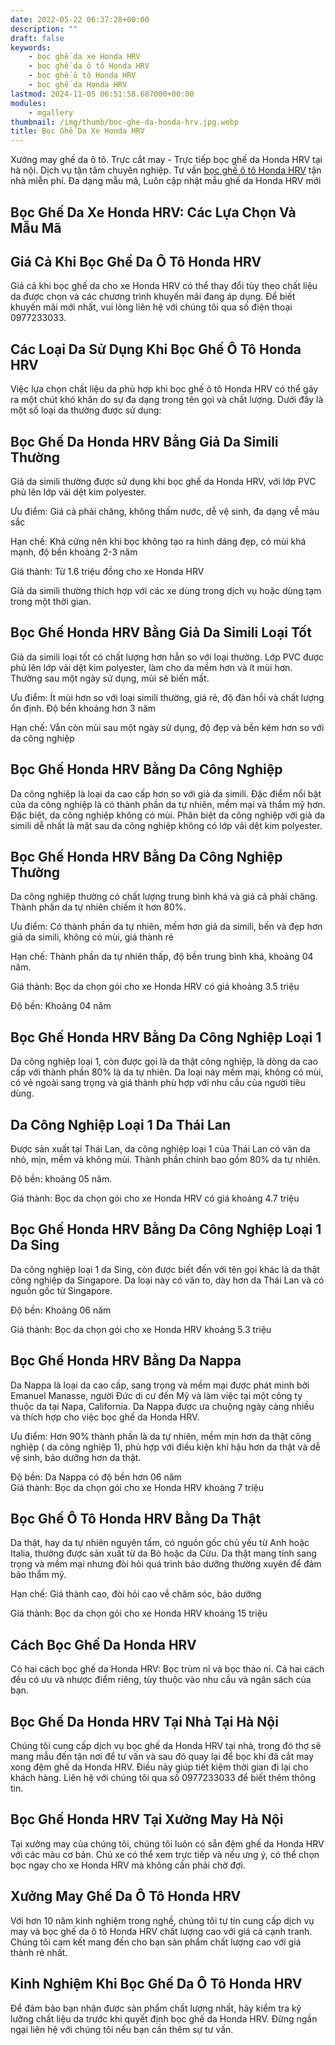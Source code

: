 ```yaml
---
date: 2022-05-22 06:37:28+00:00
description: ""
draft: false
keywords:
    - bọc ghế da xe Honda HRV
    - bọc ghế da ô tô Honda HRV
    - bọc ghế ô tô Honda HRV
    - bọc ghế da Honda HRV
lastmod: 2024-11-05 06:51:58.687000+00:00
modules:
    - mgallery
thumbnail: /img/thumb/boc-ghe-da-honda-hrv.jpg.webp
title: Bọc Ghế Da Xe Honda HRV
---
```


Xưởng may ghế da ô tô. Trực cắt may - Trực tiếp bọc ghế da Honda HRV tại hà nội. Dịch vụ tận tâm chuyên nghiệp. Tư vấn [bọc ghế ô tô Honda HRV](https://bocgheoto.vn/honda/boc-ghe-da-xe-honda-hrv.html/) tận nhà miễn phí. Đa dạng mẫu mã, Luôn cập nhật mẫu ghế da Honda HRV mới

## Bọc Ghế Da Xe Honda HRV: Các Lựa Chọn Và Mẫu Mã

## Giá Cả Khi Bọc Ghế Da Ô Tô Honda HRV

Giá cả khi bọc ghế da cho xe Honda HRV có thể thay đổi tùy theo chất liệu da được chọn và các chương trình khuyến mãi đang áp dụng. Để biết khuyến mãi mới nhất, vui lòng liên hệ với chúng tôi qua số điện thoại 0977233033.

## Các Loại Da Sử Dụng Khi Bọc Ghế Ô Tô Honda HRV

Việc lựa chọn chất liệu da phù hợp khi bọc ghế ô tô Honda HRV có thể gây ra một chút khó khăn do sự đa dạng trong tên gọi và chất lượng. Dưới đây là một số loại da thường được sử dụng:

## Bọc Ghế Da Honda HRV Bằng Giả Da Simili Thường

Giả da simili thường được sử dụng khi bọc ghế da Honda HRV, với lớp PVC phủ lên lớp vải dệt kim polyester.

Ưu điểm: Giá cả phải chăng, không thấm nước, dễ vệ sinh, đa dạng về màu sắc

Hạn chế: Khá cứng nên khi bọc không tạo ra hình dáng đẹp, có mùi khá mạnh, độ bền khoảng 2-3 năm

Giá thành: Từ 1.6 triệu đồng cho xe Honda HRV

Giả da simili thường thích hợp với các xe dùng trong dịch vụ hoặc dùng tạm trong một thời gian.

## Bọc Ghế Honda HRV Bằng Giả Da Simili Loại Tốt

Giả da simili loại tốt có chất lượng hơn hẳn so với loại thường. Lớp PVC được phủ lên lớp vải dệt kim polyester, làm cho da mềm hơn và ít mùi hơn. Thường sau một ngày sử dụng, mùi sẽ biến mất.

Ưu điểm: Ít mùi hơn so với loại simili thường, giá rẻ, độ đàn hồi và chất lượng ổn định. Độ bền khoảng hơn 3 năm

Hạn chế: Vẫn còn mùi sau một ngày sử dụng, độ đẹp và bền kém hơn so với da công nghiệp

## Bọc Ghế Honda HRV Bằng Da Công Nghiệp

Da công nghiệp là loại da cao cấp hơn so với giả da simili. Đặc điểm nổi bật của da công nghiệp là có thành phần da tự nhiên, mềm mại và thẩm mỹ hơn. Đặc biệt, da công nghiệp không có mùi. Phân biệt da công nghiệp với giả da simili dễ nhất là mặt sau da công nghiệp không có lớp vải dệt kim polyester.

## Bọc Ghế Honda HRV Bằng Da Công Nghiệp Thường

Da công nghiệp thường có chất lượng trung bình khá và giá cả phải chăng. Thành phần da tự nhiên chiếm ít hơn 80%.

Ưu điểm: Có thành phần da tự nhiên, mềm hơn giả da simili, bền và đẹp hơn giả da simili, không có mùi, giá thành rẻ

Hạn chế: Thành phần da tự nhiên thấp, độ bền trung bình khá, khoảng 04 năm.

Giá thành: Bọc da chọn gói cho xe Honda HRV có giá khoảng 3.5 triệu

Độ bền: Khoảng 04 năm

## Bọc Ghế Honda HRV Bằng Da Công Nghiệp Loại 1

Da công nghiệp loại 1, còn được gọi là da thật công nghiệp, là dòng da cao cấp với thành phần 80% là da tự nhiên. Da loại này mềm mại, không có mùi, có vẻ ngoài sang trọng và giá thành phù hợp với nhu cầu của người tiêu dùng.

## Da Công Nghiệp Loại 1 Da Thái Lan

Được sản xuất tại Thái Lan, da công nghiệp loại 1 của Thái Lan có vân da nhỏ, mịn, mềm và không mùi. Thành phần chính bao gồm 80% da tự nhiên.

Độ bền: khoảng 05 năm.

Giá thành: Bọc da chọn gói cho xe Honda HRV có giá khoảng 4.7 triệu

## Bọc Ghế Honda HRV Bằng Da Công Nghiệp Loại 1 Da Sing

Da công nghiệp loại 1 da Sing, còn được biết đến với tên gọi khác là da thật công nghiệp da Singapore. Da loại này có vân to, dày hơn da Thái Lan và có nguồn gốc từ Singapore.

Độ bền: Khoảng 06 năm

Giá thành: Bọc da chọn gói cho xe Honda HRV khoảng 5.3 triệu

## Bọc Ghế Honda HRV Bằng Da Nappa

Da Nappa là loại da cao cấp, sang trọng và mềm mại được phát minh bởi Emanuel Manasse, người Đức di cư đến Mỹ và làm việc tại một công ty thuộc da tại Napa, California. Da Nappa được ưa chuộng ngày càng nhiều và thích hợp cho việc bọc ghế da Honda HRV.

Ưu điểm: Hơn 90% thành phần là da tự nhiên, mềm mịn hơn da thật công nghiệp ( da công nghiệp 1), phù hợp với điều kiện khí hậu hơn da thật và dễ vệ sinh, bảo dưỡng hơn da thật.

Độ bền: Da Nappa có độ bền hơn 06 năm  
Giá thành: Bọc da chọn gói cho xe Honda HRV khoảng 7 triệu

## Bọc Ghế Ô Tô Honda HRV Bằng Da Thật

Da thật, hay da tự nhiên nguyên tấm, có nguồn gốc chủ yếu từ Anh hoặc Italia, thường được sản xuất từ da Bò hoặc da Cừu. Da thật mang tính sang trọng và mềm mại nhưng đòi hỏi quá trình bảo dưỡng thường xuyên để đảm bảo thẩm mỹ.

Hạn chế: Giá thành cao, đòi hỏi cao về chăm sóc, bảo dưỡng

Giá thành: Bọc da chọn gói cho xe Honda HRV khoảng 15 triệu

## Cách Bọc Ghế Da Honda HRV

Có hai cách bọc ghế da Honda HRV: Bọc trùm nỉ và bọc tháo nỉ. Cả hai cách đều có ưu và nhược điểm riêng, tùy thuộc vào nhu cầu và ngân sách của bạn.

## Bọc Ghế Da Honda HRV Tại Nhà Tại Hà Nội

Chúng tôi cung cấp dịch vụ bọc ghế da Honda HRV tại nhà, trong đó thợ sẽ mang mẫu đến tận nơi để tư vấn và sau đó quay lại để bọc khi đã cắt may xong đệm ghế da Honda HRV. Điều này giúp tiết kiệm thời gian đi lại cho khách hàng. Liên hệ với chúng tôi qua số 0977233033 để biết thêm thông tin.

## Bọc Ghế Honda HRV Tại Xưởng May Hà Nội

Tại xưởng may của chúng tôi, chúng tôi luôn có sẵn đệm ghế da Honda HRV với các màu cơ bản. Chủ xe có thể xem trực tiếp và nếu ưng ý, có thể chọn bọc ngay cho xe Honda HRV mà không cần phải chờ đợi.

## Xưởng May Ghế Da Ô Tô Honda HRV

Với hơn 10 năm kinh nghiệm trong nghề, chúng tôi tự tin cung cấp dịch vụ may và bọc ghế da ô tô Honda HRV chất lượng cao với giá cả cạnh tranh. Chúng tôi cam kết mang đến cho bạn sản phẩm chất lượng cao với giá thành rẻ nhất.

## Kinh Nghiệm Khi Bọc Ghế Da Ô Tô Honda HRV

Để đảm bảo bạn nhận được sản phẩm chất lượng nhất, hãy kiểm tra kỹ lưỡng chất liệu da trước khi quyết định bọc ghế da Honda HRV. Đừng ngần ngại liên hệ với chúng tôi nếu bạn cần thêm sự tư vấn.